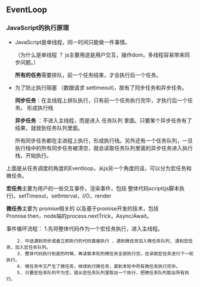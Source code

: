 ##  **EventLoop**

### JavaScript的执行原理

- JavaScript是单线程，同一时间只能做一件事情。

  （为什么是单线程 ？ js主要用途是用户交互，操作dom，多线程容易带来同步问题。）

  **所有的任务**需要排队，前一个任务结束，才会执行后一个任务。

- 为了防止执行阻塞 （数据请求 settimeout)，故有了同步任务和异步任务。

  **同步任务**：在主线程上排队执行，只有前一个任务执行完毕，才执行后一个任务。 形成执行栈

  **异步任务** ：不进入主线程，而是进入 任务队列 里面。只要某个异步任务有了结果，就放到任务队列里面。 

  

  所有同步任务都在主进程上执行，形成执行栈。另外还有一个任务队列，一旦执行栈中的所有同步任务被清空，就会读取任务队列里面的异步任务进入执行栈，开始执行。
  
  

上面是从任务调度的角度的Eventloop，从js另一个角度的话，可以分为宏任务和微任务。

**宏任务**主要为用户的一些交互事件，渲染事件，包括 整体代码script(js脚本执行)，setTimeout，setInterval，I/O，render

**微任务**主要为 promise相关的  以及基于promise开发的技术，包括 Promise.then，node端的process.nextTrick，Async/Await。

事件循环流程：
	1.先将整体代码作为一个宏任务执行，进入主线程。

      	2. 中途遇到同步或者立即执行的代码直接执行 ，遇到微任务加入微任务队列, 遇到宏任务，加入宏任务队列。
      	3. 整体代码执行到底的时候，再读取本轮的微任务全部执行完，在读取宏任务进行下一轮执行。
      	4. 微任务中又产生了微任务，继续执行微任务，直到本轮中所有微任务执行完毕。
      	5. 只要宏任务队列不为空，就从宏任务队列里取出一个执行，把微任务队列取出所有执行。




